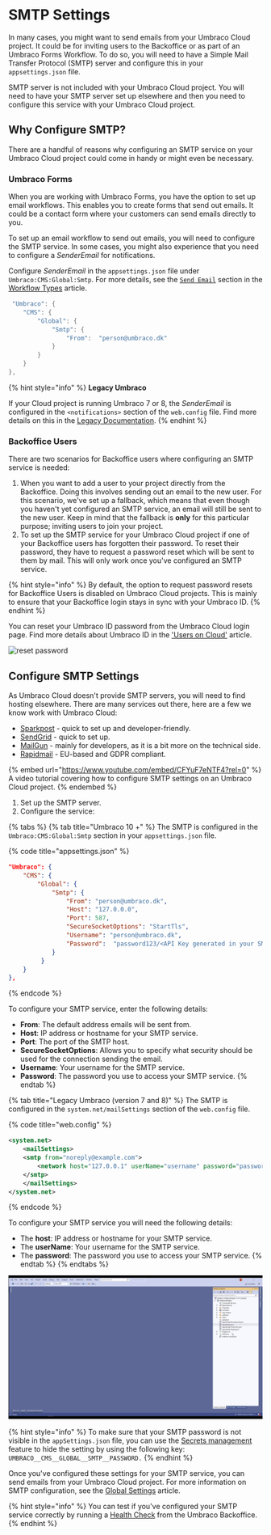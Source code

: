 # SMTP Settings

In many cases, you might want to send emails from your Umbraco Cloud project. It could be for inviting users to the Backoffice or as part of an Umbraco Forms Workflow. To do so, you will need to have a Simple Mail Transfer Protocol (SMTP) server and configure this in your `appsettings.json` file.

SMTP server is not included with your Umbraco Cloud project. You will need to have your SMTP server set up elsewhere and then you need to configure this service with your Umbraco Cloud project.

## Why Configure SMTP?

There are a handful of reasons why configuring an SMTP service on your Umbraco Cloud project could come in handy or might even be necessary.

### Umbraco Forms

When you are working with Umbraco Forms, you have the option to set up email workflows. This enables you to create forms that send out emails. It could be a contact form where your customers can send emails directly to you.

To set up an email workflow to send out emails, you will need to configure the SMTP service. In some cases, you might also experience that you need to configure a _SenderEmail_ for notifications.

Configure _SenderEmail_ in the `appsettings.json` file under `Umbraco:CMS:Global:Smtp`. For more details, see the [`Send Email`](../../umbraco-forms/editor/attaching-workflows/workflow-types.md#send-email) section in the [Workflow Types](https://docs.umbraco.com/umbraco-forms/editor/attaching-workflows/workflow-types#send-email) article.

```csharp
 "Umbraco": {
    "CMS": {
        "Global": {
            "Smtp": {
                "From":  "person@umbraco.dk"
            }
        }
    }
},
```

{% hint style="info" %}
**Legacy Umbraco**

If your Cloud project is running Umbraco 7 or 8, the _SenderEmail_ is configured in the `<notifications>` section of the `web.config` file. Find more details on this in the [Legacy Documentation](https://our.umbraco.com/documentation/Reference/Configuration-for-Umbraco-7-and-8/umbracoSettings/).
{% endhint %}

### Backoffice Users

There are two scenarios for Backoffice users where configuring an SMTP service is needed:

1. When you want to add a user to your project directly from the Backoffice. Doing this involves sending out an email to the new user. For this scenario, we've set up a fallback, which means that even though you haven't yet configured an SMTP service, an email will still be sent to the new user. Keep in mind that the fallback is **only** for this particular purpose; inviting users to join your project.
2. To set up the SMTP service for your Umbraco Cloud project if one of your Backoffice users has forgotten their password. To reset their password, they have to request a password reset which will be sent to them by mail. This will only work once you've configured an SMTP service.

{% hint style="info" %}
By default, the option to request password resets for Backoffice Users is disabled on Umbraco Cloud projects. This is mainly to ensure that your Backoffice login stays in sync with your Umbraco ID.
{% endhint %}

You can reset your Umbraco ID password from the Umbraco Cloud login page. Find more details about Umbraco ID in the ['Users on Cloud'](users-on-cloud.md) article.

![reset password](images/Reset\_password.png)

## Configure SMTP Settings

As Umbraco Cloud doesn't provide SMTP servers, you will need to find hosting elsewhere. There are many services out there, here are a few we know work with Umbraco Cloud:

* [Sparkpost](https://www.sparkpost.com/) - quick to set up and developer-friendly.
* [SendGrid](https://sendgrid.com/) - quick to set up.
* [MailGun](https://www.mailgun.com/) - mainly for developers, as it is a bit more on the technical side.
* [Rapidmail](https://www.rapidmail.com/) - EU-based and GDPR compliant.

{% embed url="https://www.youtube.com/embed/CFYuF7eNTF4?rel=0" %}
A video tutorial covering how to configure SMTP settings on an Umbraco Cloud project.
{% endembed %}

1. Set up the SMTP server.
2. Configure the service:&#x20;

{% tabs %}
{% tab title="Umbraco 10 +" %}
The SMTP is configured in the `Umbraco:CMS:Global:Smtp` section in your `appsettings.json` file.

{% code title="appsettings.json" %}
```json
"Umbraco": {
    "CMS": {
        "Global": {
            "Smtp": {
                "From": "person@umbraco.dk",
                "Host": "127.0.0.0",
                "Port": 587,
                "SecureSocketOptions": "StartTls",
                "Username": "person@umbraco.dk",
                "Password":  "password123/<API Key generated in your SMTP server account>"      
            }
         }
    }
},
```
{% endcode %}

To configure your SMTP service, enter the following details:

* **From**: The default address emails will be sent from.
* **Host**: IP address or hostname for your SMTP service.
* **Port**: The port of the SMTP host.
* **SecureSocketOptions**: Allows you to specify what security should be used for the connection sending the email.
* **Username**: Your username for the SMTP service.
* **Password**: The password you use to access your SMTP service.
{% endtab %}

{% tab title="Legacy Umbraco (version 7 and 8)" %}
The SMTP is configured in the `system.net/mailSettings` section of the `web.config` file.

{% code title="web.config" %}
```xml
<system.net>
    <mailSettings>
    <smtp from="noreply@example.com">
        <network host="127.0.0.1" userName="username" password="password" />
    </smtp>
    </mailSettings>
</system.net>
```
{% endcode %}

To configure your SMTP service you will need the following details:

* The **host**: IP address or hostname for your SMTP service.
* The **userName**: Your username for the SMTP service.
* The **password**: The password you use to access your SMTP service.
{% endtab %}
{% endtabs %}

![Configure SMTP settings in an Umbraco 9+ site.](images/configure-SMTP-settings.gif)

{% hint style="info" %}
To make sure that your SMTP password is not visible in the `appSettings.json` file, you can use the [Secrets management](project-settings/secrets-management.md) feature to hide the setting by using the following key: `UMBRACO__CMS__GLOBAL__SMTP__PASSWORD.`
{% endhint %}

Once you've configured these settings for your SMTP service, you can send emails from your Umbraco Cloud project. For more information on SMTP configuration, see the [Global Settings](https://docs.umbraco.com/umbraco-cms/reference/configuration/globalsettings#smtp-settings) article.

{% hint style="info" %}
You can test if you've configured your SMTP service correctly by running a [Health Check](https://docs.umbraco.com/umbraco-cms/extending/health-check) from the Umbraco Backoffice.
{% endhint %}
